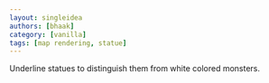 ```yaml
---
layout: singleidea
authors: [bhaak]
category: [vanilla]
tags: [map rendering, statue]
---
```

Underline statues to distinguish them from white colored monsters.
